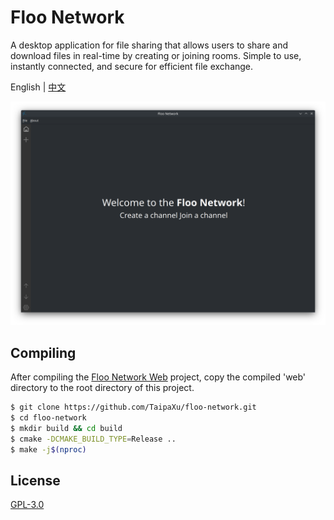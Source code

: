 # Floo Network

A desktop application for file sharing that allows users to share and download files in real-time by creating or joining rooms. Simple to use, instantly connected, and secure for efficient file exchange.

English | [中文](./README_ZH.md)

![](./app.png)

## Compiling

After compiling the [Floo Network Web](https://github.com/TaipaXu/floo_network_web.git) project, copy the compiled 'web' directory to the root directory of this project.

```sh
$ git clone https://github.com/TaipaXu/floo-network.git
$ cd floo-network
$ mkdir build && cd build
$ cmake -DCMAKE_BUILD_TYPE=Release ..
$ make -j$(nproc)
```

## License

[GPL-3.0](LICENSE)
